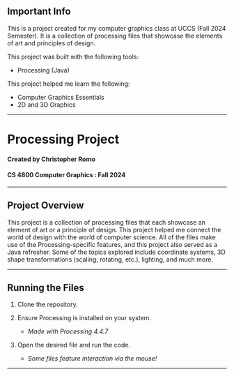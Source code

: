## Important Info

This is a project created for my computer graphics class at UCCS (Fall 2024 Semester). It is a collection of processing files that showcase the elements of art and principles of design.

This project was built with the following tools:
   - Processing (Java)

This project helped me learn the following:
   - Computer Graphics Essentials
   - 2D and 3D Graphics

---
# Processing Project

#### Created by Christopher Romo
#### CS 4800 Computer Graphics : Fall 2024

---
## Project Overview

This project is a collection of processing files that each showcase an element of art or a principle of design. This project helped me connect the world of design with the world of computer science. All of the files make use of the Processing-specific features, and this project also served as a Java refresher. Some of the topics explored include coordinate systems, 3D shape transformations (scaling, rotating, etc.), lighting, and much more.

---
## Running the Files

1. Clone the repository.

2. Ensure Processing is installed on your system. 
    - *Made with Processing 4.4.7*

3. Open the desired file and run the code.
    - *Some files feature interaction via the mouse!*

---